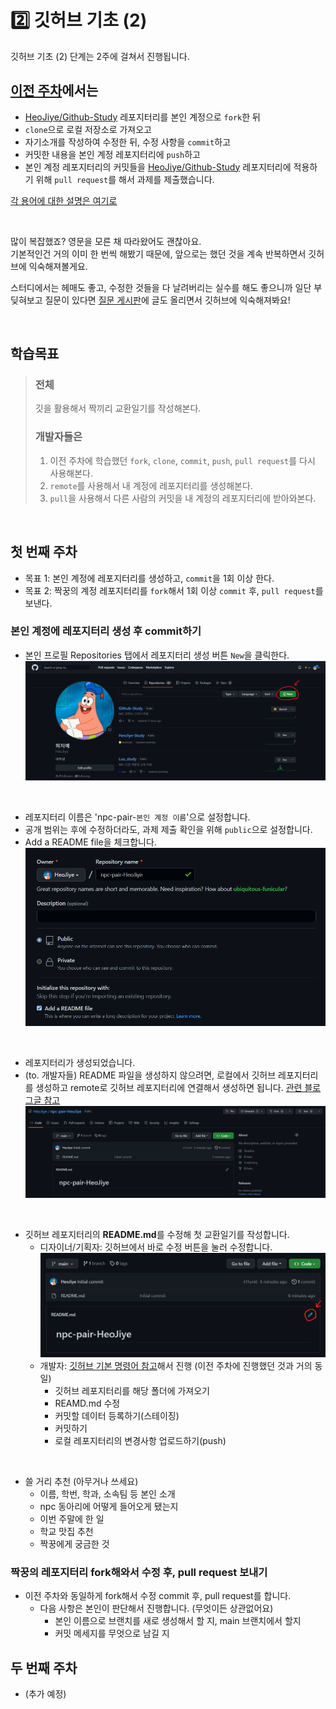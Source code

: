 # 2️⃣ 깃허브 기초 (2)

깃허브 기초 (2) 단계는 2주에 걸쳐서 진행됩니다.

## [이전 주차](./github-basic-1.md)에서는 
- [HeoJiye/Github-Study](https://github.com/HeoJiye/Github-Study) 레포지터리를 본인 계정으로 `fork`한 뒤
- `clone`으로 로컬 저장소로 가져오고
- 자기소개를 작성하여 수정한 뒤, 수정 사항을 `commit`하고
- 커밋한 내용을 본인 계정 레포지터리에 `push`하고
- 본인 계정 레포지터리의 커밋들을 [HeoJiye/Github-Study](https://github.com/HeoJiye/Github-Study) 레포지터리에 적용하기 위해 `pull request`를 해서 과제를 제출했습니다.

[각 용어에 대한 설명은 여기로](./github-basic-zip.md)

<br>

많이 복잡했죠? 영문을 모른 채 따라왔어도 괜찮아요.  
기본적인건 거의 이미 한 번씩 해봤기 때문에, 앞으로는 했던 것을 계속 반복하면서 깃허브에 익숙해져볼게요.

스터디에서는 헤매도 좋고, 수정한 것들을 다 날려버리는 실수를 해도 좋으니까 일단 부딪혀보고 질문이 있다면 [질문 게시판](https://github.com/HeoJiye/Github-Study/discussions)에 글도 올리면서 깃허브에 익숙해져봐요!

<br>

## 학습목표
> ### 전체
> 깃을 활용해서 짝끼리 교환일기를 작성해본다.  
> 
> ### 개발자들은
> 1. 이전 주차에 학습했던 `fork`, `clone`, `commit`, `push`, `pull request`를 다시 사용해본다.
> 2. `remote`를 사용해서 내 계정에 레포지터리를 생성해본다. 
> 3. `pull`을 사용해서 다른 사람의 커밋을 내 계정의 레포지터리에 받아와본다. 

<br>

## 첫 번째 주차
- 목표 1: 본인 계정에 레포지터리를 생성하고, `commit`을 1회 이상 한다.
- 목표 2: 짝꿍의 계정 레포지터리를 `fork`해서 1회 이상 `commit` 후, `pull request`를 보낸다. 

### 본인 계정에 레포지터리 생성 후 commit하기
- 본인 프로필 Repositories 탭에서 레포지터리 생성 버튼 `New`을 클릭한다.
    ![깃허브에서 레포지터리 생성하기-1](./img/02-1.png)

<br>

- 레포지터리 이름은 'npc-pair-`본인 계정 이름`'으로 설정합니다.
- 공개 범위는 후에 수정하더라도, 과제 제출 확인을 위해 `public`으로 설정합니다.
- Add a README file을 체크합니다.
    ![깃허브에서 레포지터리 생성하기-2](./img/02-2.png)

<br>

- 레포지터리가 생성되었습니다.
- (to. 개발자들) README 파일을 생성하지 않으려면, 로컬에서 깃허브 레포지터리를 생성하고 remote로 깃허브 레포지터리에 연결해서 생성하면 됩니다. [관련 블로그글 참고](https://velog.io/@falling_star3/GitHub-Git-Repository-%EC%83%9D%EC%84%B1-%EB%B0%8F-git-init%EC%9C%BC%EB%A1%9C-%EB%A1%9C%EC%BB%AC-%EC%97%B0%EB%8F%99%ED%95%98%EB%8A%94-%EB%B0%A9%EB%B2%95%EB%A1%9C%EC%BB%AC-%EA%B9%83%ED%97%88%EB%B8%8C)
    ![깃허브에서 레포지터리 생성하기-3](./img/02-3.png)

<br>

- 깃허브 레포지터리의 **README.md**를 수정해 첫 교환일기를 작성합니다.
    - 디자이너/기획자: 깃허브에서 바로 수정 버튼을 눌러 수정합니다.
    ![커밋하기-디자이너/기획자](./img/02-4.png)
    - 개발자: [깃허브 기본 명령어 참고](./github-basic-zip.md#git-기본-명령어)해서 진행 (이전 주차에 진행했던 것과 거의 동일)
        + 깃허브 레포지터리를 해당 폴더에 가져오기
        + REAMD.md 수정
        + 커밋할 데이터 등록하기(스테이징)
        + 커밋하기
        + 로컬 레포지터리의 변경사항 업로드하기(push)

<br>

- 쓸 거리 추천 (아무거나 쓰세요)  
    + 이름, 학번, 학과, 소속팀 등 본인 소개
    + npc 동아리에 어떻게 들어오게 됐는지
    + 이번 주말에 한 일
    + 학교 맛집 추천
    + 짝꿍에게 궁금한 것

### 짝꿍의 레포지터리 fork해와서 수정 후, pull request 보내기
- 이전 주차와 동일하게 fork해서 수정 commit 후, pull request를 합니다.
    + 다음 사항은 본인이 판단해서 진행합니다. (무엇이든 상관없어요)
        + 본인 이름으로 브랜치를 새로 생성해서 할 지, main 브랜치에서 할지
        + 커밋 메세지를 무엇으로 남길 지

## 두 번째 주차
- (추가 예정)